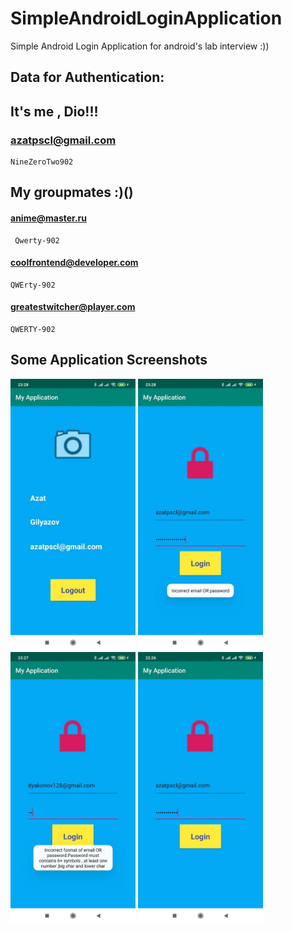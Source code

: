 # SimpleAndroidLoginApplication
Simple Android Login Application for android's lab interview :))
## Data for Authentication:
## It's me , Dio!!!
### azatpscl@gmail.com
    NineZeroTwo902
## My groupmates :)()
####  anime@master.ru
     Qwerty-902
  
#### coolfrontend@developer.com
    QWErty-902
  
#### greatestwitcher@player.com
    QWERTY-902
## Some Application Screenshots
<img src="https://github.com/AnteeOne/SimpleAndroidLoginApplication/blob/master/Images/1.jpg" width="200"> <img src="https://github.com/AnteeOne/SimpleAndroidLoginApplication/blob/master/Images/2.jpg" width="200"> <img src="https://github.com/AnteeOne/SimpleAndroidLoginApplication/blob/master/Images/3.jpg" width="200"> <img src="https://github.com/AnteeOne/SimpleAndroidLoginApplication/blob/master/Images/4.jpg" width="200">
